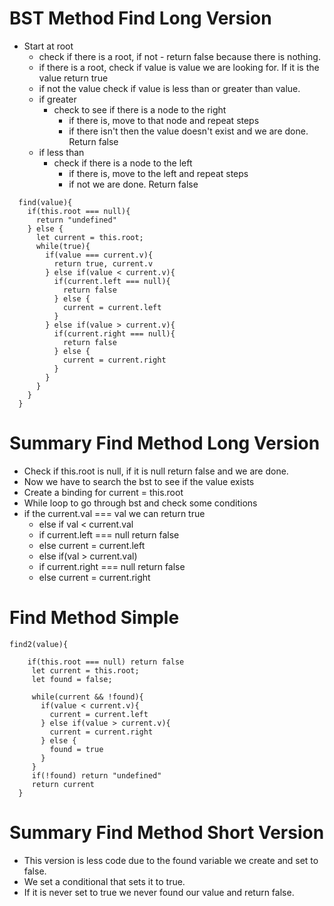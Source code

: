# BST Method Find Long Version
- Start at root
    - check if there is a root, if not - return false because there is nothing.
    - if there is a root, check if value is value we are looking for. If it is the value return true
    - if not the value check if value is less than or greater than value. 
    - if greater
        - check to see if there is a node to the right
            - if there is, move to that node and repeat steps
            - if there isn't then the value doesn't exist and we are done. Return false
    - if less than
        - check if there is a node to the left
            - if there is, move to the left and repeat steps
            - if not we are done. Return false

```
  find(value){
    if(this.root === null){
      return "undefined"
    } else {
      let current = this.root;
      while(true){
        if(value === current.v){
          return true, current.v
        } else if(value < current.v){
          if(current.left === null){
            return false
          } else {
            current = current.left
          }
        } else if(value > current.v){
          if(current.right === null){
            return false
          } else {
            current = current.right
          }
        }
      }
    }
  }
```





# Summary Find Method Long Version
- Check if this.root is null, if it is null return false and we are done.
- Now we have to search the bst to see if the value exists
- Create a binding for current = this.root
- While loop to go through bst and check some conditions
- if the current.val === val we can return true
    - else if val < current.val 
    - if current.left === null return false
    - else current = current.left
    - else if(val > current.val)
    - if current.right === null return false
    - else current = current.right


# Find Method Simple

```
find2(value){
   
    if(this.root === null) return false
     let current = this.root;
     let found = false;

     while(current && !found){
       if(value < current.v){
         current = current.left
       } else if(value > current.v){
         current = current.right
       } else {
         found = true
       }
     }
     if(!found) return "undefined"
     return current
  }

```

# Summary Find Method Short Version
- This version is less code due to the found variable we create and set to false.
- We set a conditional that sets it to true.
- If it is never set to true we never found our value and return false.